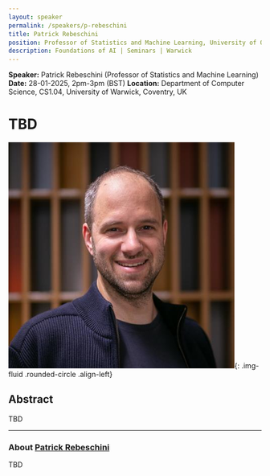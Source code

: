```yaml
---
layout: speaker
permalink: /speakers/p-rebeschini
title: Patrick Rebeschini
position: Professor of Statistics and Machine Learning, University of Oxford, UK
description: Foundations of AI | Seminars | Warwick
---
```

**Speaker:** Patrick Rebeschini (Professor of Statistics and Machine Learning)
**Date:** 28-01-2025, 2pm-3pm (BST)
**Location:** Department of Computer Science, CS1.04, University of Warwick, Coventry, UK

# TBD

![Patrick Rebeschini](/assets/img/patrick_r.jpg){: .img-fluid .rounded-circle .align-left}

## Abstract

TBD

---

### About [Patrick Rebeschini](https://www.stats.ox.ac.uk/~rebeschi/)

TBD
